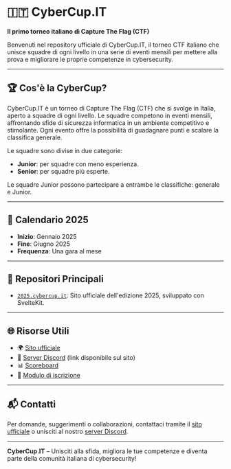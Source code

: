 # 🇮🇹 CyberCup.IT

**Il primo torneo italiano di Capture The Flag (CTF)**

Benvenuti nel repository ufficiale di CyberCup.IT, il torneo CTF italiano che unisce squadre di ogni livello in una serie di eventi mensili per mettere alla prova e migliorare le proprie competenze in cybersecurity.

---

## 🏆 Cos'è la CyberCup?

CyberCup.IT è un torneo di Capture The Flag (CTF) che si svolge in Italia, aperto a squadre di ogni livello. Le squadre competono in eventi mensili, affrontando sfide di sicurezza informatica in un ambiente competitivo e stimolante. Ogni evento offre la possibilità di guadagnare punti e scalare la classifica generale.

Le squadre sono divise in due categorie:

- **Junior**: per squadre con meno esperienza.
- **Senior**: per squadre più esperte.

Le squadre Junior possono partecipare a entrambe le classifiche: generale e Junior.

---

## 📅 Calendario 2025

- **Inizio**: Gennaio 2025
- **Fine**: Giugno 2025
- **Frequenza**: Una gara al mese

---

## 📂 Repositori Principali

- [`2025.cybercup.it`](https://github.com/CyberCup/2025.cybercup.it): Sito ufficiale dell'edizione 2025, sviluppato con SvelteKit.

---

## 🌐 Risorse Utili

- 🌍 [Sito ufficiale](https://cybercup.it/)
- 📣 [Server Discord](https://cybercup.it/) (link disponibile sul sito)
- 📊 [Scoreboard](https://cybercup.it/scoreboard)
- 📝 [Modulo di iscrizione](https://cybercup.it/register)

---

## 📬 Contatti

Per domande, suggerimenti o collaborazioni, contattaci tramite il [sito ufficiale](https://cybercup.it/) o unisciti al nostro [server Discord](https://cybercup.it/).

---

**CyberCup.IT** – Unisciti alla sfida, migliora le tue competenze e diventa parte della comunità italiana di cybersecurity!
